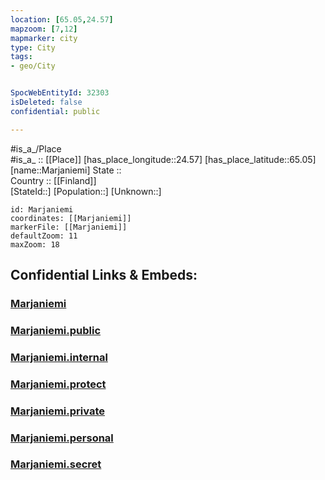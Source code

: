 ```yaml
---
location: [65.05,24.57] 
mapzoom: [7,12] 
mapmarker: city 
type: City
tags:
- geo/City


SpocWebEntityId: 32303
isDeleted: false
confidential: public

---
```

#is_a_/Place  
#is_a_ :: [[Place]] 
[has_place_longitude::24.57] 
[has_place_latitude::65.05] 
[name::Marjaniemi] 
State ::  
Country :: [[Finland]]  
[StateId::] 
[Population::] 
[Unknown::] 


```leaflet
id: Marjaniemi
coordinates: [[Marjaniemi]] 
markerFile: [[Marjaniemi]] 
defaultZoom: 11 
maxZoom: 18
```


## Confidential Links & Embeds: 

### [Marjaniemi](/_Standards/Earth/Continent/Europe/Europe~North/Finland/City/Marjaniemi.md) 

### [Marjaniemi.public](/_public/Earth/Continent/Europe/Europe~North/Finland/City/Marjaniemi.public.md) 

### [Marjaniemi.internal](/_internal/Earth/Continent/Europe/Europe~North/Finland/City/Marjaniemi.internal.md) 

### [Marjaniemi.protect](/_protect/Earth/Continent/Europe/Europe~North/Finland/City/Marjaniemi.protect.md) 

### [Marjaniemi.private](/_private/Earth/Continent/Europe/Europe~North/Finland/City/Marjaniemi.private.md) 

### [Marjaniemi.personal](/_personal/Earth/Continent/Europe/Europe~North/Finland/City/Marjaniemi.personal.md) 

### [Marjaniemi.secret](/_secret/Earth/Continent/Europe/Europe~North/Finland/City/Marjaniemi.secret.md)

